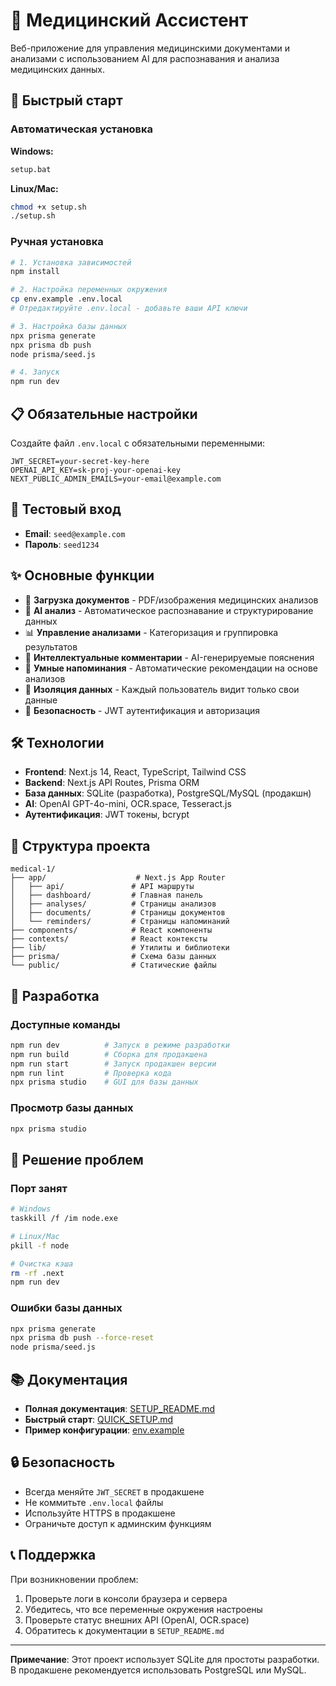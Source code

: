 # 🏥 Медицинский Ассистент

Веб-приложение для управления медицинскими документами и анализами с использованием AI для распознавания и анализа медицинских данных.

## 🚀 Быстрый старт

### Автоматическая установка

**Windows:**
```bash
setup.bat
```

**Linux/Mac:**
```bash
chmod +x setup.sh
./setup.sh
```

### Ручная установка

```bash
# 1. Установка зависимостей
npm install

# 2. Настройка переменных окружения
cp env.example .env.local
# Отредактируйте .env.local - добавьте ваши API ключи

# 3. Настройка базы данных
npx prisma generate
npx prisma db push
node prisma/seed.js

# 4. Запуск
npm run dev
```

## 📋 Обязательные настройки

Создайте файл `.env.local` с обязательными переменными:

```env
JWT_SECRET=your-secret-key-here
OPENAI_API_KEY=sk-proj-your-openai-key
NEXT_PUBLIC_ADMIN_EMAILS=your-email@example.com
```

## 🔑 Тестовый вход

- **Email**: `seed@example.com`
- **Пароль**: `seed1234`

## ✨ Основные функции

- 📄 **Загрузка документов** - PDF/изображения медицинских анализов
- 🤖 **AI анализ** - Автоматическое распознавание и структурирование данных
- 📊 **Управление анализами** - Категоризация и группировка результатов
- 💬 **Интеллектуальные комментарии** - AI-генерируемые пояснения
- 🔔 **Умные напоминания** - Автоматические рекомендации на основе анализов
- 👥 **Изоляция данных** - Каждый пользователь видит только свои данные
- 🔐 **Безопасность** - JWT аутентификация и авторизация

## 🛠 Технологии

- **Frontend**: Next.js 14, React, TypeScript, Tailwind CSS
- **Backend**: Next.js API Routes, Prisma ORM
- **База данных**: SQLite (разработка), PostgreSQL/MySQL (продакшн)
- **AI**: OpenAI GPT-4o-mini, OCR.space, Tesseract.js
- **Аутентификация**: JWT токены, bcrypt

## 📁 Структура проекта

```
medical-1/
├── app/                    # Next.js App Router
│   ├── api/               # API маршруты
│   ├── dashboard/         # Главная панель
│   ├── analyses/          # Страницы анализов
│   ├── documents/         # Страницы документов
│   └── reminders/         # Страницы напоминаний
├── components/            # React компоненты
├── contexts/              # React контексты
├── lib/                   # Утилиты и библиотеки
├── prisma/                # Схема базы данных
└── public/                # Статические файлы
```

## 🔧 Разработка

### Доступные команды

```bash
npm run dev          # Запуск в режиме разработки
npm run build        # Сборка для продакшена
npm run start        # Запуск продакшен версии
npm run lint         # Проверка кода
npx prisma studio    # GUI для базы данных
```

### Просмотр базы данных

```bash
npx prisma studio
```

## 🚨 Решение проблем

### Порт занят
```bash
# Windows
taskkill /f /im node.exe

# Linux/Mac
pkill -f node

# Очистка кэша
rm -rf .next
npm run dev
```

### Ошибки базы данных
```bash
npx prisma generate
npx prisma db push --force-reset
node prisma/seed.js
```

## 📚 Документация

- **Полная документация**: [SETUP_README.md](./SETUP_README.md)
- **Быстрый старт**: [QUICK_SETUP.md](./QUICK_SETUP.md)
- **Пример конфигурации**: [env.example](./env.example)

## 🔒 Безопасность

- Всегда меняйте `JWT_SECRET` в продакшене
- Не коммитьте `.env.local` файлы
- Используйте HTTPS в продакшене
- Ограничьте доступ к админским функциям

## 📞 Поддержка

При возникновении проблем:

1. Проверьте логи в консоли браузера и сервера
2. Убедитесь, что все переменные окружения настроены
3. Проверьте статус внешних API (OpenAI, OCR.space)
4. Обратитесь к документации в `SETUP_README.md`

---

**Примечание**: Этот проект использует SQLite для простоты разработки. В продакшене рекомендуется использовать PostgreSQL или MySQL.